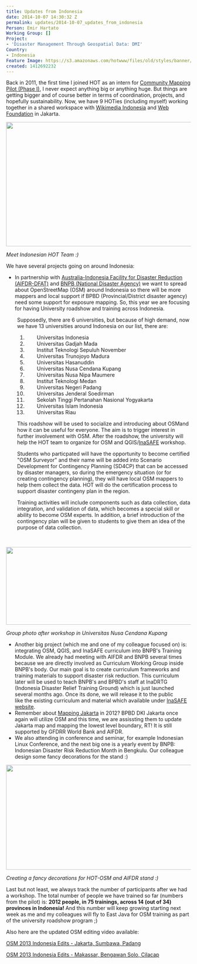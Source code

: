 ```yaml
---
title: Updates from Indonesia
date: 2014-10-07 14:30:32 Z
permalink: updates/2014-10-07_updates_from_indonesia
Person: Emir Hartato
Working Group: []
Project:
- 'Disaster Management Through Geospatial Data: DMI'
Country:
- Indonesia
Feature Image: https://s3.amazonaws.com/hotwww/files/old/styles/banner/public/10644870_10153125121658465_3116090092438134384_n.jpg
created: 1412692232
---
```


<p>Back in 2011, the first time I joined HOT as an intern for <a href="http://hot.openstreetmap.org/projects/indonesia-0" target="_blank">Community Mapping Pilot (Phase I)</a>, I never expect anything big or anything huge. But things are getting bigger and of course better in terms of coordination, projects, and hopefully sustainability. Now, we have 9 HOTies (including myself) working together in a shared workspace with <a href="http://www.wikimedia.or.id" target="_blank">Wikimedia Indonesia</a> and <a href="http://webfoundation.org" target="_blank">Web Foundation</a> in Jakarta.</p><p><img class="image-large" src="https://s3.amazonaws.com/hotwww/files/old/styles/large/public/10644870_10153125121658465_3116090092438134384_n.jpg?itok=PyYl-krq" alt="" style="width:510px;height:339px"></p><p><em>Meet Indonesian HOT Team :)</em></p><p>We have several projects going on around Indonesia:</p><ul><li>In partnership with <a href="http://www.aifdr.org" target="_blank">Australia-Indonesia Facility for Disaster Reduction (AIFDR-DFAT)</a>&nbsp;and <a href="http://www.bnpb.go.id" target="_blank">BNPB (National Disaster Agency)</a>&nbsp;we want to spread about OpenStreetMap (OSM) around Indonesia so there will be more mappers and local support if BPBD (Provincial/District disaster agency) need some support for exposure mapping. So, this year we are focusing for having University roadshow and training across Indonesia.</li></ul><p><!--break--></p><p style="padding-left: 30px;">Supposedly, there are 6 universities, but because of high demand, now we have 13 universities around Indonesia on our list, there are:</p><ol style="padding-left: 30px;"><ol><li style="padding-left: 30px;">Universitas Indonesia</li><li style="padding-left: 30px;">Universitas Gadjah Mada</li><li style="padding-left: 30px;">Institut Teknologi Sepuluh November</li><li style="padding-left: 30px;">Universitas Trunojoyo Madura</li><li style="padding-left: 30px;">Universitas Hasanuddin</li><li style="padding-left: 30px;">Universitas Nusa Cendana Kupang</li><li style="padding-left: 30px;">Universitas Nusa Nipa Maumere</li><li style="padding-left: 30px;">Institut Teknologi Medan</li><li style="padding-left: 30px;">Universitas Negeri Padang</li><li style="padding-left: 30px;">Universitas Jenderal Soedirman</li><li style="padding-left: 30px;">Sekolah Tinggi Pertanahan Nasional Yogyakarta</li><li style="padding-left: 30px;">Universitas Islam Indonesia</li><li style="padding-left: 30px;">Universitas Riau</li></ol></ol><p style="padding-left: 30px;">This roadshow will be used to socialize and introducing about OSMand how it can be useful for everyone. The aim is to trigger interest in further involvement with OSM. After the roadshow, the university will help the HOT team to organize for OSM and QGIS/<a href="http://inasafe.org" target="_blank">InaSAFE</a> workshop.</p><p style="padding-left: 30px;">Students who particpated will have the opportunity to become certified "OSM Surveyor" and their name will be added into Scenario Development for Contingency Planning (SD4CP) that can be accessed by disaster managers, so during the emergency situation (or for creating contingency planning), they will have local OSM mappers to help them collect the data. HOT will do the certification process to support disaster contingeny plan in the region.</p><p style="padding-left: 30px;">Training activities will include components such as data collection, data integration, and validation of data, which becomes a special skill or ability to become OSM experts. In addition, a brief introduction of the contingency plan will be given to students to give them an idea of ​​the purpose of data collection.</p><p>&nbsp;</p><p><img class="image-large" src="https://s3.amazonaws.com/hotwww/files/old/styles/large/public/10547692_10152556735381101_3696476261002758643_n.jpg?itok=V1gxRqqM" alt="" style="width:510px;height:212px"></p><p><em>Group photo after workshop in Universitas Nusa Cendana Kupang</em></p><ul><li>Another big project (which me and one of my colleague focused on) is: integrating OSM, QGIS, and InaSAFE curriculum into BNPB's Training Module. We already had meeting with AIFDR and BNPB several times because we are directly involved as Curriculum Working Group inside BNPB's body. Our main goal is to create curriculum frameworks and training materials to support disaster risk reduction. This curriculum later will be used to teach BNPB's and BPBD's staff at InaDRTG (Indonesia Disaster Relief Training Ground) which is just launched several months ago. Once its done, we will release it to the public like&nbsp;the existing curriculum and material which available under <a href="http://inasafe.org" target="_blank">InaSAFE website</a>.&nbsp;</li><li>Remember about <a href="http://hot.openstreetmap.org/updates/Jakarta_best_community_mapped_for_preparedness" target="_blank">Mapping Jakarta</a> in 2012? BPBD DKI Jakarta once again will utilize OSM and this time, we are assissting them to update Jakarta map and mapping the lowest level boundary, RT! It is still supported by GFDRR World Bank and AIFDR.</li><li>We also attending in conference and seminar, for example Indonesian Linux Conference, and the next big one is a yearly event by BNPB: Indonesian Disaster Risk Reduction Month in Bengkulu. Our colleague design some fancy decorations for the stand :)</li></ul><p><img class="image-large" src="https://s3.amazonaws.com/hotwww/files/old/styles/large/public/BzUCsi_CIAAVZlq.jpg?itok=CAGCmBpN" alt="" style="width:510px;height:286px"></p><p><em>Creating a fancy decorations for HOT-OSM and AIFDR stand :)</em></p><p>Last but not least, we always track the number of participants after we had a workshop. The total number of people we have trained so far (numbers from the pilot) is: <strong>2012 people, in 75 trainings, across 14 (out of 34) provinces in Indonesia!&nbsp;</strong>And this number will keep growing starting next week as me and my colleagues will fly to East Java for OSM training as part of the university roadshow program ;)</p><p>Also here are the updated OSM editing video available:</p><p><a href="https://www.youtube.com/watch?v=sR8tiWb6dL8">OSM 2013 Indonesia Edits - Jakarta, Sumbawa, Padang</a></p><p><a href="https://www.youtube.com/watch?v=br7QM0hTz6I">OSM 2013 Indonesia Edits - Makassar, Bengawan Solo, Cilacap</a></p><p>&nbsp;</p>
